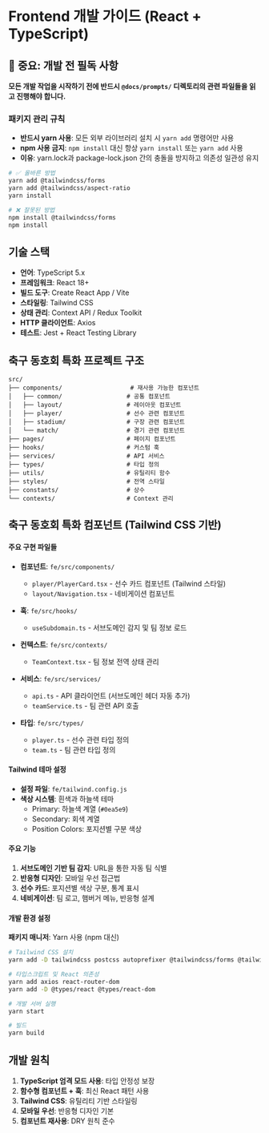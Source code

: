 # Frontend 개발 가이드 (React + TypeScript)

## 🚨 중요: 개발 전 필독 사항
**모든 개발 작업을 시작하기 전에 반드시 `@docs/prompts/` 디렉토리의 관련 파일들을 읽고 진행해야 합니다.**

### 패키지 관리 규칙
- **반드시 yarn 사용**: 모든 외부 라이브러리 설치 시 `yarn add` 명령어만 사용
- **npm 사용 금지**: `npm install` 대신 항상 `yarn install` 또는 `yarn add` 사용
- **이유**: yarn.lock과 package-lock.json 간의 충돌을 방지하고 의존성 일관성 유지

```bash
# ✅ 올바른 방법
yarn add @tailwindcss/forms
yarn add @tailwindcss/aspect-ratio
yarn install

# ❌ 잘못된 방법  
npm install @tailwindcss/forms
npm install
```

## 기술 스택
- **언어**: TypeScript 5.x
- **프레임워크**: React 18+
- **빌드 도구**: Create React App / Vite
- **스타일링**: Tailwind CSS
- **상태 관리**: Context API / Redux Toolkit
- **HTTP 클라이언트**: Axios
- **테스트**: Jest + React Testing Library

## 축구 동호회 특화 프로젝트 구조

```
src/
├── components/                   # 재사용 가능한 컴포넌트
│   ├── common/                  # 공통 컴포넌트
│   ├── layout/                  # 레이아웃 컴포넌트
│   ├── player/                  # 선수 관련 컴포넌트
│   ├── stadium/                 # 구장 관련 컴포넌트
│   └── match/                   # 경기 관련 컴포넌트
├── pages/                       # 페이지 컴포넌트
├── hooks/                       # 커스텀 훅
├── services/                    # API 서비스
├── types/                       # 타입 정의
├── utils/                       # 유틸리티 함수
├── styles/                      # 전역 스타일
├── constants/                   # 상수
└── contexts/                    # Context 관리
```

## 축구 동호회 특화 컴포넌트 (Tailwind CSS 기반)

#### 주요 구현 파일들
- **컴포넌트**: `fe/src/components/`
  - `player/PlayerCard.tsx` - 선수 카드 컴포넌트 (Tailwind 스타일)
  - `layout/Navigation.tsx` - 네비게이션 컴포넌트

- **훅**: `fe/src/hooks/`
  - `useSubdomain.ts` - 서브도메인 감지 및 팀 정보 로드

- **컨텍스트**: `fe/src/contexts/`
  - `TeamContext.tsx` - 팀 정보 전역 상태 관리

- **서비스**: `fe/src/services/`
  - `api.ts` - API 클라이언트 (서브도메인 헤더 자동 추가)
  - `teamService.ts` - 팀 관련 API 호출

- **타입**: `fe/src/types/`
  - `player.ts` - 선수 관련 타입 정의
  - `team.ts` - 팀 관련 타입 정의

#### Tailwind 테마 설정
- **설정 파일**: `fe/tailwind.config.js`
- **색상 시스템**: 흰색과 하늘색 테마
  - Primary: 하늘색 계열 (`#0ea5e9`)
  - Secondary: 회색 계열
  - Position Colors: 포지션별 구분 색상

#### 주요 기능
1. **서브도메인 기반 팀 감지**: URL을 통한 자동 팀 식별
2. **반응형 디자인**: 모바일 우선 접근법
3. **선수 카드**: 포지션별 색상 구분, 통계 표시
4. **네비게이션**: 팀 로고, 햄버거 메뉴, 반응형 설계

#### 개발 환경 설정
**패키지 매니저**: Yarn 사용 (npm 대신)

```bash
# Tailwind CSS 설치
yarn add -D tailwindcss postcss autoprefixer @tailwindcss/forms @tailwindcss/aspect-ratio

# 타입스크립트 및 React 의존성
yarn add axios react-router-dom
yarn add -D @types/react @types/react-dom

# 개발 서버 실행
yarn start

# 빌드
yarn build
```

## 개발 원칙
1. **TypeScript 엄격 모드 사용**: 타입 안정성 보장
2. **함수형 컴포넌트 + 훅**: 최신 React 패턴 사용
3. **Tailwind CSS**: 유틸리티 기반 스타일링
4. **모바일 우선**: 반응형 디자인 기본
5. **컴포넌트 재사용**: DRY 원칙 준수